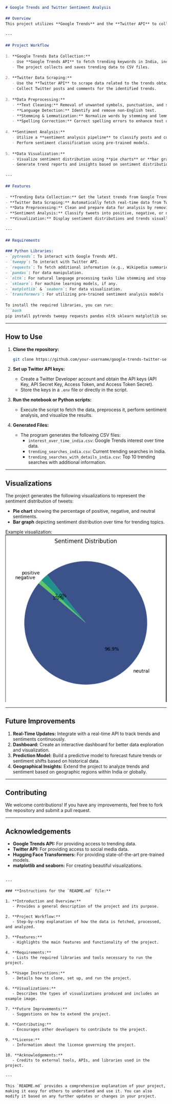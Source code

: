 
```markdown
# Google Trends and Twitter Sentiment Analysis

## Overview
This project utilizes **Google Trends** and the **Twitter API** to collect real-time trending data and perform sentiment analysis on social media discussions. The analysis pipeline includes data scraping, preprocessing, sentiment analysis, and visualization of trends, sentiments, and actionable insights.

---

## Project Workflow

1. **Google Trends Data Collection:**
   - Use **Google Trends API** to fetch trending keywords in India, including interest over time and related queries.
   - The project collects and saves trending data to CSV files.

2. **Twitter Data Scraping:**
   - Use the **Twitter API** to scrape data related to the trends obtained from Google Trends.
   - Collect Twitter posts and comments for the identified trends.

3. **Data Preprocessing:**
   - **Text Cleaning:** Removal of unwanted symbols, punctuation, and stop words.
   - **Language Detection:** Identify and remove non-English text.
   - **Stemming & Lemmatization:** Normalize words by stemming and lemmatizing.
   - **Spelling Correction:** Correct spelling errors to enhance text quality.

4. **Sentiment Analysis:**
   - Utilize a **sentiment analysis pipeline** to classify posts and comments as positive, negative, or neutral.
   - Perform sentiment classification using pre-trained models.

5. **Data Visualization:**
   - Visualize sentiment distribution using **pie charts** or **bar graphs** to represent the percentage of positive, negative, and neutral sentiments.
   - Generate trend reports and insights based on sentiment distribution.

---

## Features

- **Trending Data Collection:** Get the latest trends from Google Trends for a specific region (India in this case).
- **Twitter Data Scraping:** Automatically fetch real-time data from Twitter related to trending keywords.
- **Data Preprocessing:** Clean and prepare data for analysis by removing noise and normalizing text.
- **Sentiment Analysis:** Classify tweets into positive, negative, or neutral categories based on sentiment.
- **Visualization:** Display sentiment distributions and trends visually for easy interpretation.

---

## Requirements

### Python Libraries:
- `pytrends`: To interact with Google Trends API.
- `tweepy`: To interact with Twitter API.
- `requests`: To fetch additional information (e.g., Wikipedia summaries).
- `pandas`: For data manipulation.
- `nltk`: For natural language processing tasks like stemming and stop words removal.
- `sklearn`: For machine learning models, if any.
- `matplotlib` & `seaborn`: For data visualization.
- `transformers`: For utilizing pre-trained sentiment analysis models (like BERT, RoBERTa).

To install the required libraries, you can run:
```bash
pip install pytrends tweepy requests pandas nltk sklearn matplotlib seaborn transformers
```

---

## How to Use

1. **Clone the repository:**
   ```bash
   git clone https://github.com/your-username/google-trends-twitter-sentiment-analysis.git
   ```

2. **Set up Twitter API keys:**
   - Create a Twitter Developer account and obtain the API keys (API Key, API Secret Key, Access Token, and Access Token Secret).
   - Store the keys in a `.env` file or directly in the script.

3. **Run the notebook or Python scripts:**
   - Execute the script to fetch the data, preprocess it, perform sentiment analysis, and visualize the results.

4. **Generated Files:**
   - The program generates the following CSV files:
     - `interest_over_time_india.csv`: Google Trends interest over time data.
     - `trending_searches_india.csv`: Current trending searches in India.
     - `trending_searches_with_details_india.csv`: Top 10 trending searches with additional information.
   
---

## Visualizations

The project generates the following visualizations to represent the sentiment distribution of tweets:

- **Pie chart** showing the percentage of positive, negative, and neutral sentiments.
- **Bar graph** depicting sentiment distribution over time for trending topics.

Example visualization:
![Sentiment Pie Chart](images/sentiment_pie_chart.png)

---

## Future Improvements

1. **Real-Time Updates:** Integrate with a real-time API to track trends and sentiments continuously.
2. **Dashboard:** Create an interactive dashboard for better data exploration and visualization.
3. **Prediction Model:** Build a predictive model to forecast future trends or sentiment shifts based on historical data.
4. **Geographical Insights:** Extend the project to analyze trends and sentiment based on geographic regions within India or globally.

---

## Contributing

We welcome contributions! If you have any improvements, feel free to fork the repository and submit a pull request.


---

## Acknowledgements

- **Google Trends API:** For providing access to trending data.
- **Twitter API:** For providing access to social media data.
- **Hugging Face Transformers:** For providing state-of-the-art pre-trained models.
- **matplotlib and seaborn:** For creating beautiful visualizations.

```

---

### **Instructions for the `README.md` file:**

1. **Introduction and Overview:** 
   - Provides a general description of the project and its purpose.

2. **Project Workflow:** 
   - Step-by-step explanation of how the data is fetched, processed, and analyzed.

3. **Features:** 
   - Highlights the main features and functionality of the project.

4. **Requirements:** 
   - Lists the required libraries and tools necessary to run the project.

5. **Usage Instructions:** 
   - Details how to clone, set up, and run the project.

6. **Visualizations:** 
   - Describes the types of visualizations produced and includes an example image.

7. **Future Improvements:** 
   - Suggestions on how to extend the project.

8. **Contributing:** 
   - Encourages other developers to contribute to the project.

9. **License:** 
   - Information about the license governing the project.

10. **Acknowledgements:** 
   - Credits to external tools, APIs, and libraries used in the project.

---

This `README.md` provides a comprehensive explanation of your project, making it easy for others to understand and use it. You can also modify it based on any further updates or changes in your project.
